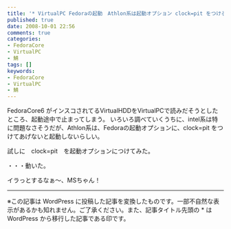```yaml
---
title: '* VirtualPC Fedoraの起動　Athlon系は起動オプション clock=pit をつける。'
published: true
date: 2008-10-01 22:56
comments: true
categories:
- FedoraCore
- VirtualPC
- 鯖
tags: []
keywords:
- FedoraCore
- VirtualPC
- 鯖
---
```

FedoraCore6 がインスコされてるVirtualHDDをVirtualPCで読みだそうとしたところ、起動途中で止まってしまう。
いろいろ調べていくうちに、intel系は特に問題なさそうだが、Athlon系は、Fedoraの起動オプションに、clock=pit をつけてあげないと起動しないらしい。

試しに　clock=pit　を起動オプションにつけてみた。

・・・動いた。

イラっとするなぁ～、MSちゃん！

---
※この記事は WordPress に投稿した記事を変換したものです。一部不自然な表示があるかも知れません。ご了承ください。また、記事タイトル先頭の * は WordPress から移行した記事である印です。
